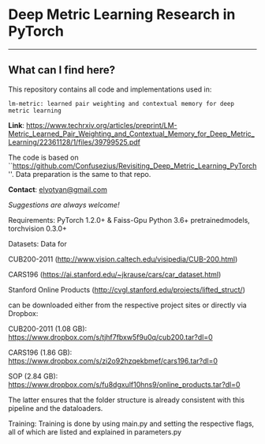 # Deep Metric Learning Research in PyTorch

---
## What can I find here?

This repository contains all code and implementations used in:

```
lm-metric: learned pair weighting and contextual memory for deep metric learning
```

**Link**: https://www.techrxiv.org/articles/preprint/LM-Metric_Learned_Pair_Weighting_and_Contextual_Memory_for_Deep_Metric_Learning/22361128/1/files/39799525.pdf

The code is based on ``https://github.com/Confusezius/Revisiting_Deep_Metric_Learning_PyTorch''.
Data preparation is the same to that repo.


**Contact**: elyotyan@gmail.com

*Suggestions are always welcome!*

Requirements:
PyTorch 1.2.0+ & Faiss-Gpu
Python 3.6+
pretrainedmodels, torchvision 0.3.0+


Datasets:
Data for

CUB200-2011 (http://www.vision.caltech.edu/visipedia/CUB-200.html)

CARS196 (https://ai.stanford.edu/~jkrause/cars/car_dataset.html)

Stanford Online Products (http://cvgl.stanford.edu/projects/lifted_struct/)

can be downloaded either from the respective project sites or directly via Dropbox:

CUB200-2011 (1.08 GB): https://www.dropbox.com/s/tjhf7fbxw5f9u0q/cub200.tar?dl=0

CARS196 (1.86 GB): https://www.dropbox.com/s/zi2o92hzqekbmef/cars196.tar?dl=0

SOP (2.84 GB): https://www.dropbox.com/s/fu8dgxulf10hns9/online_products.tar?dl=0

The latter ensures that the folder structure is already consistent with this pipeline and the dataloaders.


Training:
Training is done by using main.py and setting the respective flags, all of which are listed and explained in parameters.py






